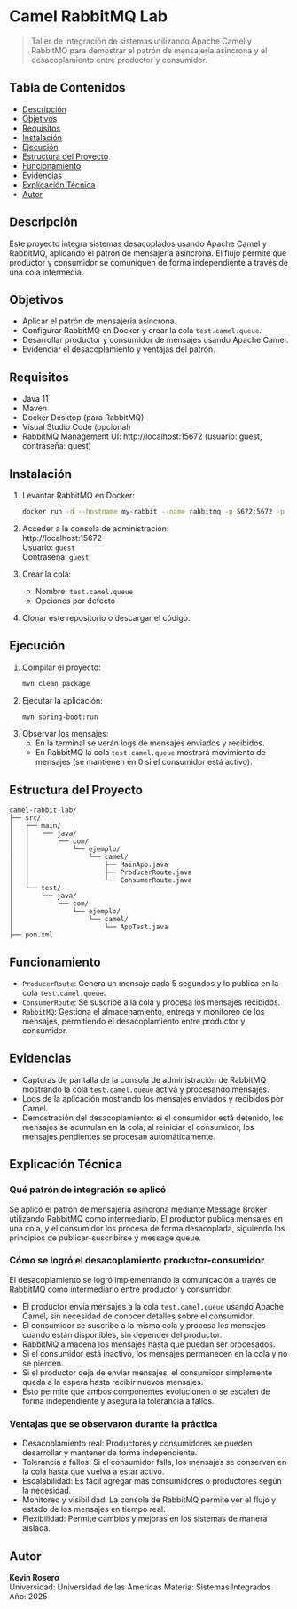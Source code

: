 # Camel RabbitMQ Lab

> Taller de integración de sistemas utilizando Apache Camel y RabbitMQ para demostrar el patrón de mensajería asíncrona y el desacoplamiento entre productor y consumidor.

## Tabla de Contenidos

- [Descripción](#descripción)
- [Objetivos](#objetivos)
- [Requisitos](#requisitos)
- [Instalación](#instalación)
- [Ejecución](#ejecución)
- [Estructura del Proyecto](#estructura-del-proyecto)
- [Funcionamiento](#funcionamiento)
- [Evidencias](#evidencias)
- [Explicación Técnica](#explicación-técnica)
- [Autor](#autor)

## Descripción

Este proyecto integra sistemas desacoplados usando Apache Camel y RabbitMQ, aplicando el patrón de mensajería asíncrona. El flujo permite que productor y consumidor se comuniquen de forma independiente a través de una cola intermedia.

## Objetivos

- Aplicar el patrón de mensajería asíncrona.
- Configurar RabbitMQ en Docker y crear la cola `test.camel.queue`.
- Desarrollar productor y consumidor de mensajes usando Apache Camel.
- Evidenciar el desacoplamiento y ventajas del patrón.

## Requisitos

- Java 11
- Maven
- Docker Desktop (para RabbitMQ)
- Visual Studio Code (opcional)
- RabbitMQ Management UI: http://localhost:15672 (usuario: guest, contraseña: guest)

## Instalación

1. Levantar RabbitMQ en Docker:
   ```sh
   docker run -d --hostname my-rabbit --name rabbitmq -p 5672:5672 -p 15672:15672 rabbitmq:3-management

2. Acceder a la consola de administración:  
   http://localhost:15672  
   Usuario: `guest`  
   Contraseña: `guest`

3. Crear la cola:
   - Nombre: `test.camel.queue`
   - Opciones por defecto

4. Clonar este repositorio o descargar el código.

## Ejecución

1. Compilar el proyecto:
   ```sh
   mvn clean package
2. Ejecutar la aplicación:
   ```sh
   mvn spring-boot:run
3. Observar los mensajes:
   - En la terminal se verán logs de mensajes enviados y recibidos.
   - En RabbitMQ la cola `test.camel.queue` mostrará movimiento de mensajes (se mantienen en 0 si el consumidor está activo).

## Estructura del Proyecto

```
camel-rabbit-lab/
├── src/
│   ├── main/
│   │   └── java/
│   │       └── com/
│   │           └── ejemplo/
│   │               └── camel/
│   │                   ├── MainApp.java
│   │                   ├── ProducerRoute.java
│   │                   └── ConsumerRoute.java
│   └── test/
│       └── java/
│           └── com/
│               └── ejemplo/
│                   └── camel/
│                       └── AppTest.java
├── pom.xml
```



## Funcionamiento

- `ProducerRoute`: Genera un mensaje cada 5 segundos y lo publica en la cola `test.camel.queue`.
- `ConsumerRoute`: Se suscribe a la cola y procesa los mensajes recibidos.
- `RabbitMQ`: Gestiona el almacenamiento, entrega y monitoreo de los mensajes, permitiendo el desacoplamiento entre productor y consumidor.

## Evidencias

- Capturas de pantalla de la consola de administración de RabbitMQ mostrando la cola `test.camel.queue` activa y procesando mensajes.
- Logs de la aplicación mostrando los mensajes enviados y recibidos por Camel.
- Demostración del desacoplamiento: si el consumidor está detenido, los mensajes se acumulan en la cola; al reiniciar el consumidor, los mensajes pendientes se procesan automáticamente.

## Explicación Técnica

### Qué patrón de integración se aplicó

Se aplicó el patrón de mensajería asíncrona mediante Message Broker utilizando RabbitMQ como intermediario. El productor publica mensajes en una cola, y el consumidor los procesa de forma desacoplada, siguiendo los principios de publicar-suscribirse y message queue.

### Cómo se logró el desacoplamiento productor-consumidor

El desacoplamiento se logró implementando la comunicación a través de RabbitMQ como intermediario entre productor y consumidor.
- El productor envía mensajes a la cola `test.camel.queue` usando Apache Camel, sin necesidad de conocer detalles sobre el consumidor.
- El consumidor se suscribe a la misma cola y procesa los mensajes cuando están disponibles, sin depender del productor.
- RabbitMQ almacena los mensajes hasta que puedan ser procesados.
- Si el consumidor está inactivo, los mensajes permanecen en la cola y no se pierden.
- Si el productor deja de enviar mensajes, el consumidor simplemente queda a la espera hasta recibir nuevos mensajes.
- Esto permite que ambos componentes evolucionen o se escalen de forma independiente y asegura la tolerancia a fallos.

### Ventajas que se observaron durante la práctica

- Desacoplamiento real: Productores y consumidores se pueden desarrollar y mantener de forma independiente.
- Tolerancia a fallos: Si el consumidor falla, los mensajes se conservan en la cola hasta que vuelva a estar activo.
- Escalabilidad: Es fácil agregar más consumidores o productores según la necesidad.
- Monitoreo y visibilidad: La consola de RabbitMQ permite ver el flujo y estado de los mensajes en tiempo real.
- Flexibilidad: Permite cambios y mejoras en los sistemas de manera aislada.

## Autor

**Kevin Rosero**  
Universidad: Universidad de las Americas 
Materia: Sistemas Integrados  
Año: 2025

